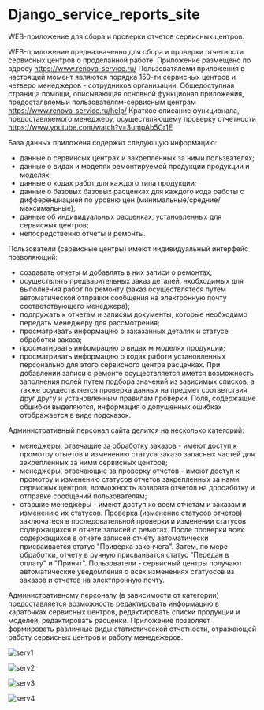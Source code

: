 # Django_service_reports_site
WEB-приложение для сбора и проверки отчетов сервисных центров.

WEB-приложение предназначенно для сбора и проверки отчетности сервисных центров о проделанной работе.
Приложение размещено по адресу https://www.renova-service.ru/
Пользоватялеми приложения в настоящий момент являются порядка 150-ти сервисных центров и четверо менеджеров - сотрудников организации.
Общедоступная страница помощи, описывающая основной функционал приложения, предосталвяемый пользователям-сервисным центрам https://www.renova-service.ru/help/
Краткое описание функционала, предоставляемого менеджеру, осуществляющему проверку отчетности https://www.youtube.com/watch?v=3umpAb5Cr1E

База данных приложеня содержит следующую информацию:
- данные о сервинсых центрах и закрепленных за ними пользвателях;
- данные о видах и моделях ремонтируемой продукции продукции и моделях;
- данные о кодах работ для каждого типа продукции;
- данные о базовых базовых расценках для каждого кода работы с дифференциацией по уровню цен (минимальные/средние/максимальные);
- данные об индивидуальных расценках, установленных для сервисных центров;
- непосредственно отчеты и ремонты.

Пользователи (сврвисные центры) имеют иидивидуальный интерфейс позволяющий:
- создавать отчеты м добавлять в них записи о ремонтах;
- осуществлять предварительных заказ деталей, нкобходимых для выполнения работ по ремонту (заказ осуществлятеся путем автоматической отправки сообщения на электронную почту соответствующего менеджера);
- подгружать к отчетам и записям документы, которые необходимо передать менеджеру для рассмотрения;
- просматривать информацию о заказанных деталях и статусе обработки заказа;
- просматирвать инфомрацию о видах м моделях продукции;
- просматривать информацию о кодах работи установленных персонально для этого сервисного центра расценках.
При добавлении записи о ремонте осуществляется имется возможность заполнения полей путем подбора значений из зависимых списков, а также осуществляется проверка данных на предмет соответствия друг другу и установленным правилам проверки.
Поля, содержащие обшибки выделяются, информация о допущенных ошибках отображается в виде подсказок.

Административный персонал сайта делится на несколько категорий:
- менеджеры, отвечащие за обработку заказов - имеют доступ к промотру отыетов и изменению статуса заказо запасных частей для закрепленных за ними сервисных центров;
- менеджеры, отвечающие за проверку отчетов - имеют доступ к промотру и изменению статусов отчетов закрепленных за нами сервисных центров, возможность возврата отчетов на дороаботку и отправке сообщений пользователям;
- старшие менеджеры - имеют доступ ко всем отчетам и заказам и изменению их статусов.
Проверка (изменение статусов отчетов) заключатеся в последовательной проверки и изменении статусов содержащихся в отчете записей о ремотах.
После проверки всех содержащихся в отчете записей отчету автоматически присваивается статус "Приверка закончега". Затем, по мере обработки, отчету в ручную присваиватся статус "Передан в оплату" и "Принят".
Пользователи - сервисный центры получают автоматические уведомления о всех изменениях статуосов из заказов и отчетов на электпронную почту.

Административному персоналу (в зависимости от категории) предоставляется возможность редактировать информацию в караточках сервисных центров, редактировать списки продукции и моделей, редактировать расценки.
Приложение позволяет формировать различные виды статистической отчетности, отражающей работу сервисных центров и работу менедежеров.

![serv1](https://github.com/shagi80/Django_service_reports_site/assets/114309458/d9a36022-84f3-4698-8588-ba4481a3a51b)

![serv2](https://github.com/shagi80/Django_service_reports_site/assets/114309458/4a8c4ae4-c213-4454-bc79-d998fef2a5b9)

![serv3](https://github.com/shagi80/Django_service_reports_site/assets/114309458/9330c926-a338-4862-aefe-302a1d794ee1)

![serv4](https://github.com/shagi80/Django_service_reports_site/assets/114309458/02f9fbd2-3a22-4b20-b546-d0edf6816448)


